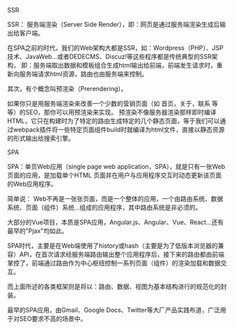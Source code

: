 SSR

SSR： 服务端渲染（Server Side Render），即：网页是通过服务端渲染生成后输出给客户端。

在SPA之前的时代，我们的Web架构大都是SSR，如：Wordpress（PHP）、JSP技术、JavaWeb...或者DEDECMS、Discuz!等这些程序都是传统典型的SSR架构， 即：服务端取出数据和模板组合生成html输出给前端，前端发生请求时，重新向服务端请求html资源，路由也由服务端来控制。

其次，有个概念叫预渲染（Prerendering）。

如果你只是用服务端渲染来改善一个少数的营销页面（如 首页，关于，联系 等等）的SEO，那你可以用预渲染来实现。 预渲染不像服务器渲染那样即时编译HTML，它只在构建时为了特定的路由生成特定的几个静态页面，等于我们可以通过webpack插件将一些特定页面组件build时就编译为html文件，直接以静态资源的形式输出给搜索引擎。


SPA

SPA：单页Web应用（single page web application，SPA），就是只有一张Web页面的应用，是加载单个HTML 页面并在用户与应用程序交互时动态更新该页面的Web应用程序。

简单说： Web不再是一张张页面，而是一个整体的应用，一个由路由系统、数据系统、页面（组件）系统...组成的应用程序，其中路由系统是非必须的。

大部分的Vue项目，本质是SPA应用，Angular.js、Angular、Vue、React...还有最早的"Pjax"均如此。

SPA时代，主要是在Web端使用了history或hash（主要是为了低版本浏览器的兼容）API，在首次请求经服务端路由输出整个应用程序后，接下来的路由都由前端掌控了，前端通过路由作为中心枢纽控制一系列页面（组件）的渲染加载和数据交互。

而上面所述的各类框架则是将以：路由、数据、视图为基本结构进行的规范化的封装。

最早的SPA应用，由Gmail、Google Docs、Twitter等大厂产品实践布道，广泛用于对SEO要求不高的场景中。